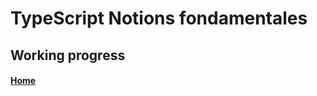 # TypeScript Notions fondamentales

## Working progress

#### [Home](https://fjulien.github.io/My-book)
